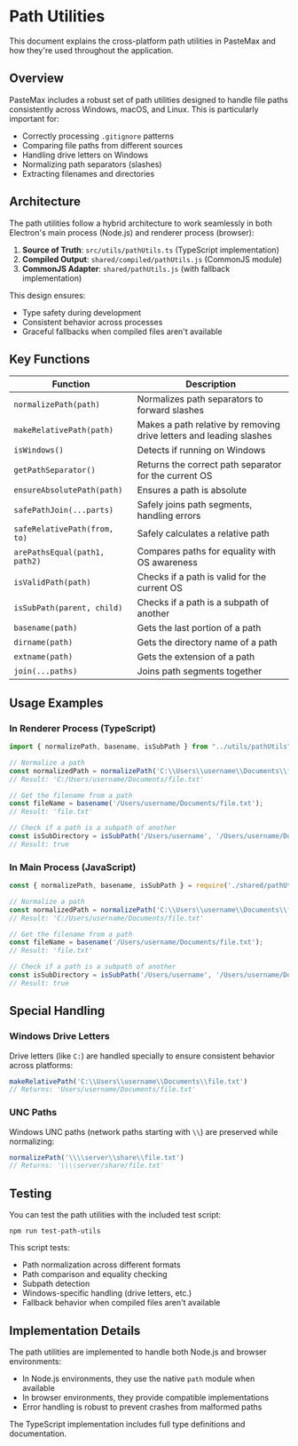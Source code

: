 # Path Utilities

This document explains the cross-platform path utilities in PasteMax and how they're used throughout the application.

## Overview

PasteMax includes a robust set of path utilities designed to handle file paths consistently across Windows, macOS, and Linux. This is particularly important for:

- Correctly processing `.gitignore` patterns
- Comparing file paths from different sources
- Handling drive letters on Windows
- Normalizing path separators (slashes)
- Extracting filenames and directories

## Architecture

The path utilities follow a hybrid architecture to work seamlessly in both Electron's main process (Node.js) and renderer process (browser):

1. **Source of Truth**: `src/utils/pathUtils.ts` (TypeScript implementation)
2. **Compiled Output**: `shared/compiled/pathUtils.js` (CommonJS module)
3. **CommonJS Adapter**: `shared/pathUtils.js` (with fallback implementation)

This design ensures:
- Type safety during development
- Consistent behavior across processes
- Graceful fallbacks when compiled files aren't available

## Key Functions

| Function | Description |
|----------|-------------|
| `normalizePath(path)` | Normalizes path separators to forward slashes |
| `makeRelativePath(path)` | Makes a path relative by removing drive letters and leading slashes |
| `isWindows()` | Detects if running on Windows |
| `getPathSeparator()` | Returns the correct path separator for the current OS |
| `ensureAbsolutePath(path)` | Ensures a path is absolute |
| `safePathJoin(...parts)` | Safely joins path segments, handling errors |
| `safeRelativePath(from, to)` | Safely calculates a relative path |
| `arePathsEqual(path1, path2)` | Compares paths for equality with OS awareness |
| `isValidPath(path)` | Checks if a path is valid for the current OS |
| `isSubPath(parent, child)` | Checks if a path is a subpath of another |
| `basename(path)` | Gets the last portion of a path |
| `dirname(path)` | Gets the directory name of a path |
| `extname(path)` | Gets the extension of a path |
| `join(...paths)` | Joins path segments together |

## Usage Examples

### In Renderer Process (TypeScript)

```typescript
import { normalizePath, basename, isSubPath } from "../utils/pathUtils";

// Normalize a path
const normalizedPath = normalizePath('C:\\Users\\username\\Documents\\file.txt');
// Result: 'C:/Users/username/Documents/file.txt'

// Get the filename from a path
const fileName = basename('/Users/username/Documents/file.txt');
// Result: 'file.txt'

// Check if a path is a subpath of another
const isSubDirectory = isSubPath('/Users/username', '/Users/username/Documents/file.txt');
// Result: true
```

### In Main Process (JavaScript)

```javascript
const { normalizePath, basename, isSubPath } = require('./shared/pathUtils');

// Normalize a path
const normalizedPath = normalizePath('C:\\Users\\username\\Documents\\file.txt');
// Result: 'C:/Users/username/Documents/file.txt'

// Get the filename from a path
const fileName = basename('/Users/username/Documents/file.txt');
// Result: 'file.txt'

// Check if a path is a subpath of another
const isSubDirectory = isSubPath('/Users/username', '/Users/username/Documents/file.txt');
// Result: true
```

## Special Handling

### Windows Drive Letters

Drive letters (like `C:`) are handled specially to ensure consistent behavior across platforms:

```javascript
makeRelativePath('C:\\Users\\username\\Documents\\file.txt')
// Returns: 'Users/username/Documents/file.txt'
```

### UNC Paths

Windows UNC paths (network paths starting with `\\`) are preserved while normalizing:

```javascript
normalizePath('\\\\server\\share\\file.txt')
// Returns: '\\\\server/share/file.txt'
```

## Testing

You can test the path utilities with the included test script:

```
npm run test-path-utils
```

This script tests:
- Path normalization across different formats
- Path comparison and equality checking
- Subpath detection
- Windows-specific handling (drive letters, etc.)
- Fallback behavior when compiled files aren't available

## Implementation Details

The path utilities are implemented to handle both Node.js and browser environments:

- In Node.js environments, they use the native `path` module when available
- In browser environments, they provide compatible implementations
- Error handling is robust to prevent crashes from malformed paths

The TypeScript implementation includes full type definitions and documentation. 